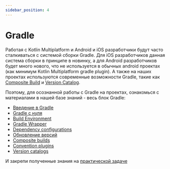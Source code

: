 ```yaml
---
sidebar_position: 4
---
```


# Gradle

Работая с Kotlin Multiplatform и Android и iOS разработчики будут часто сталкиваться с системой сборки Gradle. 
Для iOS разработчиков данная система сборки в принципе в новинку, а для Android разработчиков будет много нового, 
что не используется в обычных android проектах (как минимум Kotlin Multiplatform gradle plugin). А также на наших проектах используются современные возможности Gradle, такие как [Composite Build](../learning/gradle/composite-build) и [Version Catalog](../learning/gradle/version-catalogs).

Поэтому, для осознанной работы с Gradle на проектах, ознакомься с материалами в нашей базе знаний - весь блок Gradle:
- [Введение в Gradle](../learning/gradle/intro-gradle)
- [Gradle с нуля](../learning/gradle/from-scratch)
- [Build Environment](../learning/gradle/build-environment)
- [Gradle Wrapper](../learning/gradle/gradle-wrapper)
- [Dependency configurations](../learning/gradle/configuration)
- [Обновление версий](../learning/gradle/updating-versions)
- [Composite builds](../learning/gradle/composite-build)
- [Convention plugins](../learning/gradle/convention-plugins)
- [Version catalogs](../learning/gradle/version-catalogs)

И закрепи полученные знания на [практической задаче](../learning/gradle/check-yourself)
